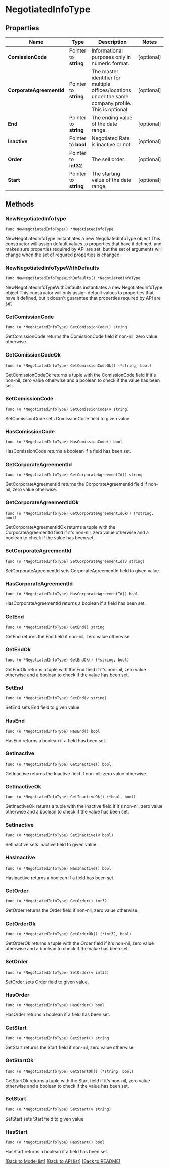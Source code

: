 # NegotiatedInfoType

## Properties

Name | Type | Description | Notes
------------ | ------------- | ------------- | -------------
**ComissionCode** | Pointer to **string** | Informational purposes only in numeric format. | [optional] 
**CorporateAgreementId** | Pointer to **string** | The master identifier for multiple offices/locations under the same company profile. This is optional | [optional] 
**End** | Pointer to **string** | The ending value of the date range. | [optional] 
**Inactive** | Pointer to **bool** | Negotiated Rate is inactive or not | [optional] 
**Order** | Pointer to **int32** | The sell order. | [optional] 
**Start** | Pointer to **string** | The starting value of the date range. | [optional] 

## Methods

### NewNegotiatedInfoType

`func NewNegotiatedInfoType() *NegotiatedInfoType`

NewNegotiatedInfoType instantiates a new NegotiatedInfoType object
This constructor will assign default values to properties that have it defined,
and makes sure properties required by API are set, but the set of arguments
will change when the set of required properties is changed

### NewNegotiatedInfoTypeWithDefaults

`func NewNegotiatedInfoTypeWithDefaults() *NegotiatedInfoType`

NewNegotiatedInfoTypeWithDefaults instantiates a new NegotiatedInfoType object
This constructor will only assign default values to properties that have it defined,
but it doesn't guarantee that properties required by API are set

### GetComissionCode

`func (o *NegotiatedInfoType) GetComissionCode() string`

GetComissionCode returns the ComissionCode field if non-nil, zero value otherwise.

### GetComissionCodeOk

`func (o *NegotiatedInfoType) GetComissionCodeOk() (*string, bool)`

GetComissionCodeOk returns a tuple with the ComissionCode field if it's non-nil, zero value otherwise
and a boolean to check if the value has been set.

### SetComissionCode

`func (o *NegotiatedInfoType) SetComissionCode(v string)`

SetComissionCode sets ComissionCode field to given value.

### HasComissionCode

`func (o *NegotiatedInfoType) HasComissionCode() bool`

HasComissionCode returns a boolean if a field has been set.

### GetCorporateAgreementId

`func (o *NegotiatedInfoType) GetCorporateAgreementId() string`

GetCorporateAgreementId returns the CorporateAgreementId field if non-nil, zero value otherwise.

### GetCorporateAgreementIdOk

`func (o *NegotiatedInfoType) GetCorporateAgreementIdOk() (*string, bool)`

GetCorporateAgreementIdOk returns a tuple with the CorporateAgreementId field if it's non-nil, zero value otherwise
and a boolean to check if the value has been set.

### SetCorporateAgreementId

`func (o *NegotiatedInfoType) SetCorporateAgreementId(v string)`

SetCorporateAgreementId sets CorporateAgreementId field to given value.

### HasCorporateAgreementId

`func (o *NegotiatedInfoType) HasCorporateAgreementId() bool`

HasCorporateAgreementId returns a boolean if a field has been set.

### GetEnd

`func (o *NegotiatedInfoType) GetEnd() string`

GetEnd returns the End field if non-nil, zero value otherwise.

### GetEndOk

`func (o *NegotiatedInfoType) GetEndOk() (*string, bool)`

GetEndOk returns a tuple with the End field if it's non-nil, zero value otherwise
and a boolean to check if the value has been set.

### SetEnd

`func (o *NegotiatedInfoType) SetEnd(v string)`

SetEnd sets End field to given value.

### HasEnd

`func (o *NegotiatedInfoType) HasEnd() bool`

HasEnd returns a boolean if a field has been set.

### GetInactive

`func (o *NegotiatedInfoType) GetInactive() bool`

GetInactive returns the Inactive field if non-nil, zero value otherwise.

### GetInactiveOk

`func (o *NegotiatedInfoType) GetInactiveOk() (*bool, bool)`

GetInactiveOk returns a tuple with the Inactive field if it's non-nil, zero value otherwise
and a boolean to check if the value has been set.

### SetInactive

`func (o *NegotiatedInfoType) SetInactive(v bool)`

SetInactive sets Inactive field to given value.

### HasInactive

`func (o *NegotiatedInfoType) HasInactive() bool`

HasInactive returns a boolean if a field has been set.

### GetOrder

`func (o *NegotiatedInfoType) GetOrder() int32`

GetOrder returns the Order field if non-nil, zero value otherwise.

### GetOrderOk

`func (o *NegotiatedInfoType) GetOrderOk() (*int32, bool)`

GetOrderOk returns a tuple with the Order field if it's non-nil, zero value otherwise
and a boolean to check if the value has been set.

### SetOrder

`func (o *NegotiatedInfoType) SetOrder(v int32)`

SetOrder sets Order field to given value.

### HasOrder

`func (o *NegotiatedInfoType) HasOrder() bool`

HasOrder returns a boolean if a field has been set.

### GetStart

`func (o *NegotiatedInfoType) GetStart() string`

GetStart returns the Start field if non-nil, zero value otherwise.

### GetStartOk

`func (o *NegotiatedInfoType) GetStartOk() (*string, bool)`

GetStartOk returns a tuple with the Start field if it's non-nil, zero value otherwise
and a boolean to check if the value has been set.

### SetStart

`func (o *NegotiatedInfoType) SetStart(v string)`

SetStart sets Start field to given value.

### HasStart

`func (o *NegotiatedInfoType) HasStart() bool`

HasStart returns a boolean if a field has been set.


[[Back to Model list]](../README.md#documentation-for-models) [[Back to API list]](../README.md#documentation-for-api-endpoints) [[Back to README]](../README.md)


